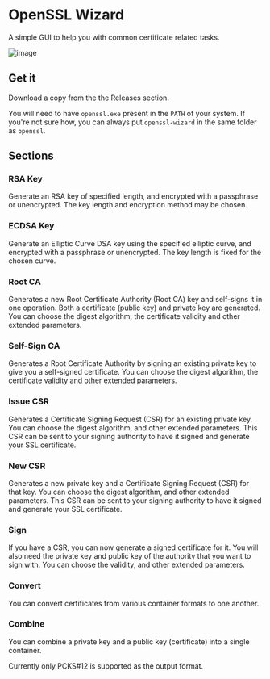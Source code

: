 # OpenSSL Wizard

A simple GUI to help you with common certificate related tasks.

![image](https://user-images.githubusercontent.com/2375486/74975484-1f25b000-544d-11ea-8f72-337e063bceda.png)

## Get it

Download a copy from the the Releases section. 

You will need to have `openssl.exe` present in the `PATH` of your system. If you're not sure how, you can always put `openssl-wizard` in the same folder as `openssl`.

## Sections

### RSA Key

Generate an RSA key of specified length, and encrypted with a passphrase or unencrypted. The key length and encryption method may be chosen.

### ECDSA Key

Generate an Elliptic Curve DSA key using the specified elliptic curve, and encrypted with a passphrase or unencrypted. The key length is fixed for the chosen curve.

### Root CA

Generates a new Root Certificate Authority (Root CA) key and self-signs it in one operation. Both a certificate (public key) and private key are generated. You can choose the digest algorithm, the certificate validity and other extended parameters.

### Self-Sign CA

Generates a Root Certificate Authority by signing an existing private key to give you a self-signed certificate. You can choose the digest algorithm, the certificate validity and other extended parameters.

### Issue CSR

Generates a Certificate Signing Request (CSR) for an existing private key. You can choose the digest algorithm, and other extended parameters. This CSR can be sent to your signing authority to have it signed and generate your SSL certificate.

### New CSR

Generates a new private key and a Certificate Signing Request (CSR) for that key. You can choose the digest algorithm, and other extended parameters. This CSR can be sent to your signing authority to have it signed and generate your SSL certificate.

### Sign

If you have a CSR, you can now generate a signed certificate for it. You will also need the private key and public key of the authority that you want to sign with. You can choose the validity, and other extended parameters. 

### Convert

You can convert certificates from various container formats to one another. 

### Combine

You can combine a private key and a public key (certificate) into a single container.

Currently only PCKS#12 is supported as the output format.



